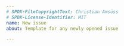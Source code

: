 ```yaml
---
# SPDX-FileCopyrightText: Christian Amsüss
# SPDX-License-Identifier: MIT
name: New issue
about: Template for any newly opened issue

---
```


<!--
Please include the output of `python3 -m aiocoap.cli.defaults` in your report,
run in the environment in which you experienced the issues.
-->
